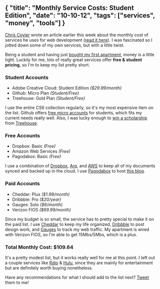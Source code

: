{
  "title": "Monthly Service Costs: Student Edition",
  "date": "10-10-12",
  "tags": ["services", "money", "tools"]
}
--

[Chris Coyier](http://twitter.com/chriscoyier) wrote an article earlier this week about the monthly cost of services he uses for web development ([read it here](http://css-tricks.com/web-developer-economics-monthly-service-costs/)). I was fascinated so I jotted down some of my own services, but with a little twist.

Being a student and having just [bought my first apartment](https://twitter.com/stevenschobert/status/243399451606138880), money is a little tight. Luckily for me, lots of really great services offer __free & student pricing__, so I'm to keep my list pretty short.

### Student Accounts

* Adobe Creative Cloud: Student Edition _($29.99/month)_
* Github: Micro Plan _(Student/Free)_
* Treehouse: Gold Plan _(Student/Free)_

I use the entire CS6 collection regularly, so it's my most expensive item on the list. Github offers [free micro accounts](http://github.com/edu) for students, which fits my current needs really well. Also, I was lucky enough to [win a scholarship](http://blog.teamtreehouse.com/winners-of-the-3-million-scholarship-giveaway-announced) from [Treehouse](http://teamtreehouse.com).

### Free Accounts

* Dropbox: Basic _(Free)_
* Amazon Web Services _(Free)_
* Pagodabox: Basic _(Free)_

I use a combination of [Dropbox](http://dropbox.com), [Arq](http://www.haystacksoftware.com/arq/), and [AWS](http://aws.amazon.com/free/) to keep all of my documents synced and backed up in the cloud. I use [Pagodabox](http://pagodabox.com) to host [this blog](http://github.com/stevenschobert/stevenschobert.com).

### Paid Accounts

* Cheddar: Plus _($1.99/month)_
* Dribbble: Pro _($20/year)_
* Gauges: Solo _($6/month)_
* Verizon FIOS _($69.99/month)_

Since my budget is so small, the service has to pretty special to make it on the paid list. I use [Cheddar](http://cheddarapp.com) to keep my life organized, [Dribbble](http://dribbble.com/stevenschobert) to post design work, and [Gauges](http://gaug.es) to track my web traffic. My apartment is wired with Verizon FIOS, so I'm able to get 15Mbs/5Mbs, which is a plus.

### Total Monthly Cost: $109.64

It's a pretty modest list, but it works really well for me at this point. I left out a couple services like [Rdio](http://rd.io) & [Hulu](http://hulu.com), since they are mainly for entertainment but are definitely worth buying nonetheless.

Have any recommendations for what I should add to the list next? [Tweet](http://twitter.com/stevenschobert) them to me!
